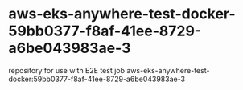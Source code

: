 # aws-eks-anywhere-test-docker-59bb0377-f8af-41ee-8729-a6be043983ae-3
repository for use with E2E test job aws-eks-anywhere-test-docker:59bb0377-f8af-41ee-8729-a6be043983ae-3
